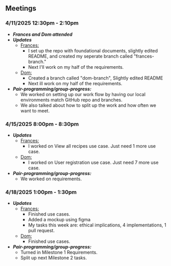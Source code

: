 ## Meetings
### 4/11/2025 12:30pm - 2:10pm 
- ***Frances and Dom attended***
- ***Updates***
  - <ins>Frances: </ins>
    - I set up the repo with foundational documents, slightly edited README, and created my seperate branch called "frances-branch." 
    - Next I'll work on my half of the requirements.
  - <ins>Dom: </ins>
    - Created a branch called "dom-branch", Slightly edited README
    - Next ill work on my half of the requirements. 
- ***Pair-programming/group-progress:***
    - We worked on setting up our work flow by having our local environments match GitHub repo and branches.    
    - We also talked about how to split up the work and how often we want to meet. 

 ### 4/15/2025 8:00pm - 8:30pm
 - ***Updates***
   - <ins>Frances: </ins>
      - I worked on View all recipes use case. Just need 1 more use case. 
   - <ins>Dom: </ins>
      - I worked on User registration use case. Just need 7 more use case. 
 - ***Pair-programming/group-progress:***
    - We worked on requirements. 

### 4/18/2025 1:00pm - 1:30pm
 - ***Updates***
   - <ins>Frances: </ins>
     - Finished use cases. 
     - Added a mockup using figma
     - My tasks this week are: ethical implications, 4 implementations, 1 pull request.
   - <ins>Dom: </ins>
      - Finished use cases.
 - ***Pair-programming/group-progress:***
    - Turned in Milestone 1 Requirements.
    - Split up next Milestone 2 tasks.

